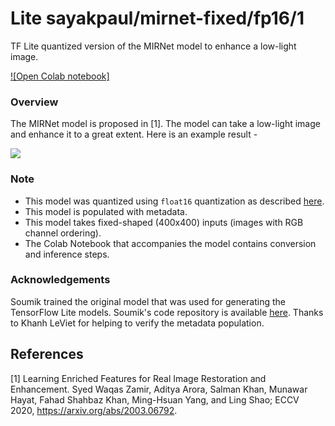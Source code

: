 # Lite sayakpaul/mirnet-fixed/fp16/1
TF Lite quantized version of the MIRNet model to enhance a low-light image.

<!-- parent-model: sayakpaul/mirnet-fixed/1 -->
<!-- asset-path: legacy -->

[![Open Colab notebook]](https://colab.research.google.com/github/sayakpaul/MIRNet-TFLite/blob/main/MIRNet_TFLite_Fixed_Shape.ipynb)

### Overview
The MIRNet model is proposed in [1]. The model can take a low-light image and enhance it to a great extent. Here is an example result -

![](https://i.ibb.co/n61wCD2/download.png)

### Note
- This model was quantized using `float16` quantization as described [here](https://www.tensorflow.org/lite/performance/post_training_float16_quant).
- This model is populated with metadata.
- This model takes fixed-shaped (400x400) inputs (images with RGB channel ordering).
- The Colab Notebook that accompanies the model contains conversion and inference steps.

### Acknowledgements
Soumik trained the original model that was used for generating the TensorFlow Lite models. Soumik's code repository is available [here](https://github.com/soumik12345/MIRNet). Thanks to Khanh LeViet for helping to verify the metadata population.

References
--------------
[1] Learning Enriched Features for Real Image Restoration and Enhancement. Syed Waqas Zamir, Aditya Arora, Salman Khan, Munawar Hayat, Fahad Shahbaz Khan, Ming-Hsuan Yang, and Ling Shao; ECCV 2020, https://arxiv.org/abs/2003.06792.
